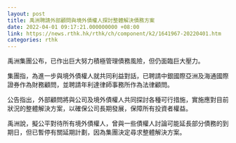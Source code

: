 ```yaml
---
layout: post
title: 禹洲聘請外部顧問與境外債權人探討整體解決債務方案
date: 2022-04-01 09:17:21.000000000 +08:00
link: https://news.rthk.hk/rthk/ch/component/k2/1641967-20220401.htm
categories: rthk
---
```


禹洲集團公布，已作出巨大努力積極管理債務風險，但仍面臨巨大壓力。

集團指，為進一步與境外債權人就共同利益對話，已聘請中銀國際亞洲及海通國際證券作為財務顧問，並聘請年利達律師事務所作為法律顧問。

公告指出，外部顧問將與公司及境外債權人共同探討各種可行措施，實施應對目前狀況的整體解決方案，以確保公司長期發展，保障所有投資者權益。

禹洲說，擬公平對待所有境外債權人，曾與一些債權人討論可能延長部分債務的到期日，但已暫停有關延期計劃，因為集團決定尋求整體解決方案。
